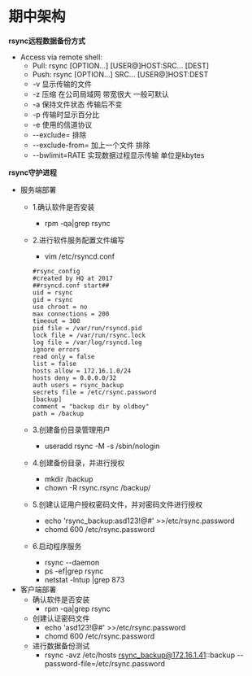# 期中架构
__rsync远程数据备份方式__<br>
- Access via remote shell:
    - Pull: rsync [OPTION...] [USER@]HOST:SRC... [DEST]
    - Push: rsync [OPTION...] SRC... [USER@]HOST:DEST
    - -v 显示传输的文件
    - -z 压缩 在公司局域网 带宽很大 一般可默认
    - -a 保持文件状态 传输后不变
    - -p 传输时显示百分比
    - -e 使用的信道协议
    - --exclude= 排除
    - --exclude-from= 加上一个文件 排除
    - --bwlimit=RATE 实现数据过程显示传输 单位是kbytes


__rsync守护进程__<br>
- 服务端部署
    - 1.确认软件是否安装
        - rpm -qa|grep rsync
    - 2.进行软件服务配置文件编写
        - vim /etc/rsyncd.conf

        ```
        #rsync_config
        #created by HQ at 2017
        ##rsyncd.conf start##
        uid = rsync
        gid = rsync
        use chroot = no
        max connections = 200
        timeout = 300
        pid file = /var/run/rsyncd.pid
        lock file = /var/run/rsync.lock
        log file = /var/log/rsyncd.log
        ignore errors
        read only = false
        list = false
        hosts allow = 172.16.1.0/24
        hosts deny = 0.0.0.0/32
        auth users = rsync_backup
        secrets file = /etc/rsync.password
        [backup]
        comment = "backup dir by oldboy"
        path = /backup
        ```

    - 3.创建备份目录管理用户
        - useradd rsync -M -s /sbin/nologin
    - 4.创建备份目录，并进行授权
        - mkdir /backup
        - chown -R rsync.rsync /backup/
    - 5.创建认证用户授权密码文件，并对密码文件进行授权
        - echo 'rsync_backup:asd123!@#' >>/etc/rsync.password
        - chomd 600 /etc/rsync.password
    - 6.启动程序服务
        - rsync --daemon
        - ps -ef|grep rsync
        - netstat -lntup |grep 873
- 客户端部署
    - 确认软件是否安装
        - rpm -qa|grep rsync
    - 创建认证密码文件
        - echo 'asd123!@#' >>/etc/rsync.password
        - chomd 600 /etc/rsync.password
    - 进行数据备份测试
        - rsync -avz /etc/hosts rsync_backup@172.16.1.41::backup --password-file=/etc/rsync.password

